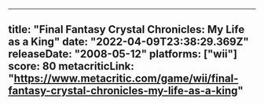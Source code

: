 
---
title: "Final Fantasy Crystal Chronicles: My Life as a King"
date: "2022-04-09T23:38:29.369Z"
releaseDate: "2008-05-12"
platforms: ["wii"]
score: 80
metacriticLink: "https://www.metacritic.com/game/wii/final-fantasy-crystal-chronicles-my-life-as-a-king"
---
